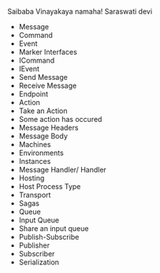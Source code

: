 Saibaba Vinayakaya namaha! Saraswati devi

* Message
* Command
* Event
* Marker Interfaces
* ICommand
* IEvent
* Send Message
* Receive Message
* Endpoint
* Action
* Take an Action
* Some action has occured
* Message Headers
* Message Body
* Machines
* Environments
* Instances
* Message Handler/ Handler
* Hosting
* Host Process Type
* Transport
* Sagas
* Queue
* Input Queue
* Share an input queue
* Publish-Subscribe
* Publisher
* Subscriber
* Serialization
